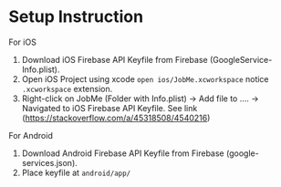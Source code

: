 # Setup Instruction
For iOS
1. Download iOS Firebase API Keyfile from Firebase (GoogleService-Info.plist).
2. Open iOS Project using xcode `open ios/JobMe.xcworkspace` notice `.xcworkspace` extension.
3. Right-click on JobMe (Folder with Info.plist) -> Add file to .... -> Navigated to iOS Firebase API Keyfile. See link (https://stackoverflow.com/a/45318508/4540216)

For Android
1. Download Android Firebase API Keyfile from Firebase (google-services.json).
2. Place keyfile at `android/app/`